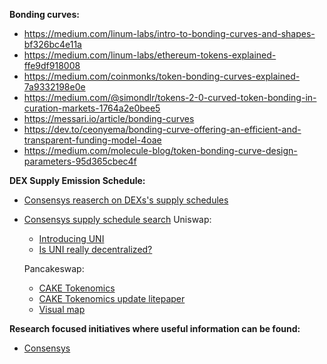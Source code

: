 **Bonding curves:**
* https://medium.com/linum-labs/intro-to-bonding-curves-and-shapes-bf326bc4e11a
* https://medium.com/linum-labs/ethereum-tokens-explained-ffe9df918008
* https://medium.com/coinmonks/token-bonding-curves-explained-7a9332198e0e
* https://medium.com/@simondlr/tokens-2-0-curved-token-bonding-in-curation-markets-1764a2e0bee5
* https://messari.io/article/bonding-curves
* https://dev.to/ceonyema/bonding-curve-offering-an-efficient-and-transparent-funding-model-4oae
* https://medium.com/molecule-blog/token-bonding-curve-design-parameters-95d365cbec4f

**DEX Supply Emission Schedule:**
* [Consensys reaserch on DEXs's supply schedules](https://consensys.net/blog/cryptoeconomic-research/tokenomics-research-september-2021/)
* [Consensys supply schedule search](https://consensys.net/search/?q=supply%20schedule)
  Uniswap:
  - [Introducing UNI](https://uniswap.org/blog/uni?utm_campaign=Metamask%20Insitutional&utm_source=hs_email&utm_medium=email&_hsenc=p2ANqtz--Idr_1tnyQrofyOZR73QNdUjvGiwK5E8Fw0jrjCfmsdtiJKqLLAmpFU9fEJHBxrQVG-s_n)
  - [Is UNI really decentralized?](https://insights.glassnode.com/uni-token-is-uniswap-really-decentralized/)
  
  Pancakeswap:
  -	[CAKE Tokenomics](https://docs.pancakeswap.finance/tokenomics/cake/cake-tokenomics)
  -	[CAKE Tokenomics update litepaper](https://v2litepaper.pancakeswap.finance/)
  -	[Visual map](https://1397868517-files.gitbook.io/~/files/v0/b/gitbook-x-prod.appspot.com/o/spaces%2F-MHREX7DHcljbY5IkjgJ-1972196547%2Fuploads%2FTzGQMFtQxQq5eCHq0wiD%2Ftokenomics-chart-0624.png?alt=media&token=47c8b80a-832a-45cb-b003-3fe181dae6c4)

**Research focused initiatives where useful information can be found:**
- [Consensys](https://consensys.net/search/)



